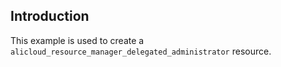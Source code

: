 ## Introduction

This example is used to create a `alicloud_resource_manager_delegated_administrator` resource.
